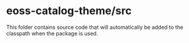 # eoss-catalog-theme/src

This folder contains source code that will automatically be added to the classpath when
the package is used.
